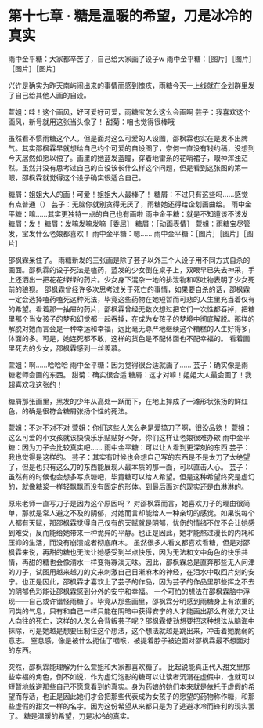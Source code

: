 # 第十七章 · 糖是温暖的希望，刀是冰冷的真实


雨中金平糖：大家都辛苦了，自己给大家画了设子w
雨中金平糖：［图片］［图片］［图片］［图片］

兴许是确实为昨天南屿闹出来的事情而感到愧疚，雨糖今天一上线就在企划群里发了自己给其他人画的自设。

萱姐：哇！这个画风，好可爱好可爱，雨糖宝怎么这么会画啊
芸子：我喜欢这个画风，新号就用这张当头像了！
甜菊：咱也觉得很棒哦

虽然看不惯雨糖这个人，但是面对这么可爱的人设图，邵枫霖也实在是发不出脾气。其实邵枫霖早就想给自己约个可爱的自设图了，奈何一直没有钱约稿，没想到今天居然如愿以偿了。画里的她蓝发蓝瞳，穿着地雷系的花哨裙子，眼神浑浊茫然。虽然并没有思考过自己的自设该长什么样这个问题，但是看到这张图的第一眼，邵枫霖就觉得这个设子确实很适合自己。

糖屑：姐姐大人的画！可爱！姐姐大人最棒了！
糖屑：不过只有这些吗……感觉有点普通（）
芸子：无脑你就别贪得无厌了，雨糖她还得给企划画曲绘。
雨中金平糖：嘛……其实更独特一点的自己也有画啦
雨中金平糖：就是不知道该不该发
糖屑：发！
糖屑：发嘛发嘛发嘛［委屈］
糖屑：［动画表情］
萱姐：雨糖宝尽管发，宝发什么老娘都喜欢！
雨中金平糖：嗯……
雨中金平糖：［图片］［图片］［图片］

邵枫霖呆住了。
雨糖新发的三张画是除了芸子以外三个人设子用不同方式自杀的画面。邵枫霖的设子死法是嗑药，蓝发的少女倒在桌子上，双眼早已失去神采，手上还洒出一把花花绿绿的药片。少女身下混杂一地的排泄物和呕吐物表明了少女死前的狼狈。
邵枫霖曾经许多次思考过关于死亡的事情，如果要自杀的话，邵枫霖一定会选择嗑药嗑死这种死法，毕竟这些药物在她短暂而可悲的人生里充当着仅有的希望。看着那一抽屉的药片，邵枫霖曾经无数次想过把它们一次性都吞掉，把糖里那个当女孩子的梦和幻觉都一起吞掉，在成为女孩子的梦境中彻底解脱。那样的解脱对她而言会是一种幸运和幸福，远比毫无尊严地继续这个糟糕的人生好得多，体面的多。可是，她连死都不敢，这样的货色是不配体面也不配幸福的。
看着画里死去的少女，邵枫霖感到一丝羡慕。

萱姐：啊……哈哈哈
雨中金平糖：因为觉得很合适就画了……
芸子：确实像是雨糖老师会画的东西。
甜菊：确实很合适
糖屑：这才对嘛！姐姐大人最会画了！我超喜欢我这张的！

糖屑那张画里，黑发的少年从高处一跃而下，在地上摔成了一滩形状张扬的鲜红色，的确是很符合糖屑张扬个性的死法。

萱姐：不对不对不对
萱姐：你们这些人怎么老是爱搞刀子啊，很没品欸！
萱姐：这么可爱的小女孩就该快快乐乐贴贴好不好，你们这样让老娘很难办欸
雨中金平糖：因为刀子会比较真实吧……
雨中金平糖：可以让人看到更深刻的东西
芸子：我也觉得是这样的。
芸子：其实有时候也会想自己写的东西是不是太刀了太绝望了，但是也只有这么刀的东西能展现人最本质的那一面，可以直击人心。
芸子：虽然有的时候也会想多写点糖吧，毕竟糖可以给人希望。但是这种希望终究是虚幻的，就像糖浆一样轻飘飘而没有固定的形体。到最后面对的现实还是血淋淋的。

原来老师一直写刀子是因为这个原因吗？
对邵枫霖而言，她喜欢刀子的理由很简单，那就是常人避之不及的阴郁，对她而言却能给人一种亲切的感觉。如果说每个人都有天赋，那邵枫霖觉得自己仅有的天赋就是阴郁，忧伤的情绪不仅不会让她感到难受，反而能给她带来一种诡异的平静。也正是因此，她才能熬过漫长的内耗和压抑的生活，而没有崩溃或者彻底麻木。
虽然很多人看文都喜欢看糖，但是对邵枫霖来说，再甜的糖也无法让她感受到半点快乐，因为无法和文中角色的快乐共情，再甜的糖也会像清水一样变得寡淡无味。因此，邵枫霖总是直奔那些无人问津的刀子，试图用越来越刀的文来刺激自己日渐麻木的神经，在泪水中取回片刻的安宁。也正是因此，邵枫霖才喜欢上了芸子的作品，因为芸子的作品里那些挥之不去的阴郁色彩能让邵枫霖感到分外的安宁和幸福。
一个可怕的想法在邵枫霖脑中浮现——自己或许错怪雨糖了。毕竟从那些画里，邵枫霖分明感到雨糖身上有浓重的同类的气息，只有和自己一样只能在阴暗中获得安宁的人才能画出那么有张力又让人向往的死亡，这样的人怎么会背叛芸子呢？邵枫霖使劲想要把这种想法从脑海中抹除，可是她越是想要压制住这个想法，这个想法就越是跳出来，冲击着她脆弱的意志。
窒息感，像是被什么扼住了咽喉，被提着脖子被迫面对邵枫霖最不想面对的东西。

突然，邵枫霖能理解为什么萱姐和大家都喜欢糖了。
比起说能真正代入甜文里那些幸福的角色，倒不如说，作为虚幻泡影的糖可以让读者沉溺在虚假中，也就可以短暂地躲避那些自己不愿意看到的真实。身为药娘的她们本来就是依托于虚假的希望而存活，也正是因此她们才会把那些代表成为女孩子的愿望的药物称作糖，和那些虚假的甜文一样的名字。因为这份希望从来都只是为了逃避冰冷而锋利的现实罢了。
糖是温暖的希望，刀是冰冷的真实。

